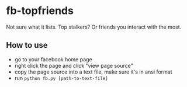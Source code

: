 fb-topfriends
=============

Not sure what it lists. Top stalkers? Or friends you interact with the most.

## How to use

- go to your facebook home page
- right click the page and click "view page source"
- copy the page source into a text file, make sure it's in ansi format
- run ```python fb.py [path-to-text-file]```